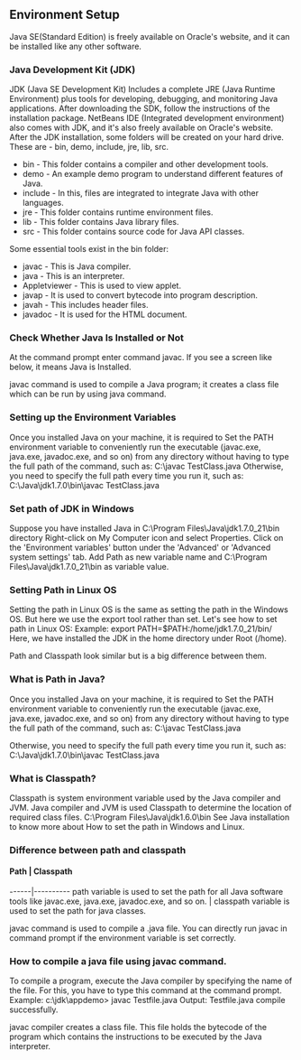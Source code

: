 Environment Setup
-----------------
Java SE(Standard Edition) is freely available on Oracle's website, and it can be installed like 
any other software. 

### Java Development Kit (JDK)
JDK (Java SE Development Kit) Includes a complete JRE (Java Runtime Environment) plus tools for 
developing, debugging, and monitoring Java applications. After downloading the SDK, follow the 
instructions of the installation package. 
NetBeans IDE (Integrated development environment) also comes with JDK, and it's also freely 
available on Oracle's website. 
After the JDK installation, some folders will be created on your hard drive. These are - bin,
demo, include, jre, lib, src. 
* bin - This folder contains a compiler and other development tools.
* demo - An example demo program to understand different features of Java.
* include - In this, files are integrated to integrate Java with other languages.
* jre - This folder contains runtime environment files.
* lib - This folder contains Java library files.
* src - This folder contains source code for Java API classes.

Some essential tools exist in the bin folder: 
* javac - This is Java compiler.
* java - This is an interpreter.
* Appletviewer - This is used to view applet.
* javap - It is used to convert bytecode into program description.
* javah - This includes header files.
* javadoc - It is used for the HTML document.

### Check Whether Java Is Installed or Not
At the command prompt enter command javac. If you see a screen like below, it means Java is 
Installed. 
 
javac command is used to compile a Java program; it creates a class file which can be run by 
using java command. 

### Setting up the Environment Variables
Once you installed Java on your machine, it is required to Set the PATH environment variable 
to conveniently run the executable (javac.exe, java.exe, javadoc.exe, and so on) from any 
directory without having to type the full path of the command, such as: 
C:\javac TestClass.java
Otherwise, you need to specify the full path every time you run it, such as: 
C:\Java\jdk1.7.0\bin\javac TestClass.java

### Set path of JDK in Windows
Suppose you have installed Java in C:\Program Files\Java\jdk1.7.0_21\bin directory
Right-click on My Computer icon and select Properties.
Click on the 'Environment variables' button under the 'Advanced' or 'Advanced system settings' tab.
Add Path as new variable name and C:\Program Files\Java\jdk1.7.0_21\bin as variable value.
 
### Setting Path in Linux OS
Setting the path in Linux OS is the same as setting the path in the Windows OS. But here we use
the export tool rather than set. Let's see how to set path in Linux OS: 
Example:
export PATH=$PATH:/home/jdk1.7.0_21/bin/
Here, we have installed the JDK in the home directory under Root (/home). 

Path and Classpath look similar but is a big difference between them. 

### What is Path in Java?
Once you installed Java on your machine, it is required to Set the PATH environment variable
to conveniently run the executable (javac.exe, java.exe, javadoc.exe, and so on) from any 
directory without having to type the full path of the command, such as: 
C:\javac TestClass.java

Otherwise, you need to specify the full path every time you run it, such as: 
C:\Java\jdk1.7.0\bin\javac TestClass.java

### What is Classpath?
Classpath is system environment variable used by the Java compiler and JVM.
Java compiler and JVM is used Classpath to determine the location of required class files. 
C:\Program Files\Java\jdk1.6.0\bin
See Java installation to know more about How to set the path in Windows and Linux. 

### Difference between path and classpath
#### Path  | Classpath
------|----------
path variable is used to set the path for all Java software tools like javac.exe, java.exe, javadoc.exe, and so on. | classpath variable is used to set the path for java classes.
 

javac command is used to compile a .java file. You can directly run javac in command prompt 
if the environment variable is set correctly. 

### How to compile a java file using javac command.
To compile a program, execute the Java compiler by specifying the name of the file. For this,
you have to type this command at the command prompt. 
Example:
c:\jdk\appdemo> javac Testfile.java
Output:
Testfile.java compile successfully.

javac compiler creates a class file. This file holds the bytecode of the program which contains 
the instructions to be executed by the Java interpreter. 

